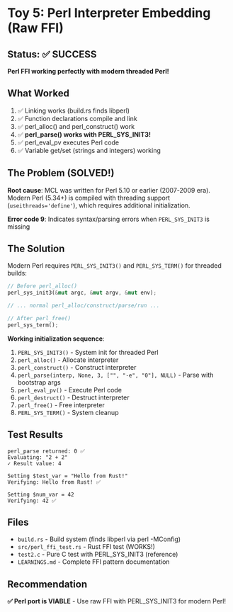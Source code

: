 # Toy 5: Perl Interpreter Embedding (Raw FFI)

## Status: ✅ SUCCESS

**Perl FFI working perfectly with modern threaded Perl!**

## What Worked

1. ✅ Linking works (build.rs finds libperl)
2. ✅ Function declarations compile and link
3. ✅ perl_alloc() and perl_construct() work
4. ✅ **perl_parse() works with PERL_SYS_INIT3!**
5. ✅ perl_eval_pv executes Perl code
6. ✅ Variable get/set (strings and integers) working

## The Problem (SOLVED!)

**Root cause**: MCL was written for Perl 5.10 or earlier (2007-2009 era). Modern Perl (5.34+) is compiled with threading support (`useithreads='define'`), which requires additional initialization.

**Error code 9**: Indicates syntax/parsing errors when `PERL_SYS_INIT3` is missing

## The Solution

Modern Perl requires `PERL_SYS_INIT3()` and `PERL_SYS_TERM()` for threaded builds:

```rust
// Before perl_alloc()
perl_sys_init3(&mut argc, &mut argv, &mut env);

// ... normal perl_alloc/construct/parse/run ...

// After perl_free()
perl_sys_term();
```

**Working initialization sequence**:
1. `PERL_SYS_INIT3()` - System init for threaded Perl
2. `perl_alloc()` - Allocate interpreter
3. `perl_construct()` - Construct interpreter
4. `perl_parse(interp, None, 3, ["", "-e", "0"], NULL)` - Parse with bootstrap args
5. `perl_eval_pv()` - Execute Perl code
6. `perl_destruct()` - Destruct interpreter
7. `perl_free()` - Free interpreter
8. `PERL_SYS_TERM()` - System cleanup

## Test Results

```
perl_parse returned: 0 ✅
Evaluating: "2 + 2"
✓ Result value: 4

Setting $test_var = "Hello from Rust!"
Verifying: Hello from Rust! ✅

Setting $num_var = 42
Verifying: 42 ✅
```

## Files

- `build.rs` - Build system (finds libperl via perl -MConfig)
- `src/perl_ffi_test.rs` - Rust FFI test (WORKS!)
- `test2.c` - Pure C test with PERL_SYS_INIT3 (reference)
- `LEARNINGS.md` - Complete FFI pattern documentation

## Recommendation

**✅ Perl port is VIABLE** - Use raw FFI with PERL_SYS_INIT3 for modern Perl!
